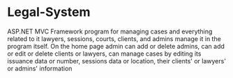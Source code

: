 # Legal-System
ASP.NET MVC Framework program for managing cases and everything related to it lawyers, sessions, courts, clients, and admins manage it in the program itself.
On the home page admin can add or delete admins,
can add or edit or delete clients or lawyers,
can manage cases by editing its issuance data or number, sessions data or location, their clients' or lawyers' or admins' information 
